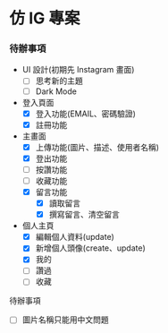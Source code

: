 # 仿 IG 專案

### 待辦事項

- UI 設計(初期先 Instagram 畫面)
  - [ ] 思考新的主題
  - [ ] Dark Mode
- 登入頁面
  - [x] 登入功能(EMAIL、密碼驗證)
  - [x] 註冊功能
- 主畫面
  - [x] 上傳功能(圖片、描述、使用者名稱)
  - [x] 登出功能
  - [ ] 按讚功能
  - [ ] 收藏功能
  - [x] 留言功能
    - [x] 讀取留言
    - [x] 撰寫留言、清空留言
- 個人主頁
  - [x] 編輯個人資料(update)
  - [x] 新增個人頭像(create、update)
  - [x] 我的
  - [ ] 讚過
  - [ ] 收藏

待辦事項

- [ ] 圖片名稱只能用中文問題
